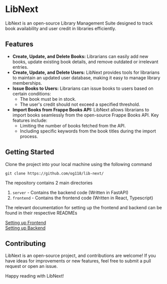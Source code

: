 # LibNext

LibNext is an open-source Library Management Suite designed to track book availability and user credit in libraries efficiently.

## Features
- **Create, Update, and Delete Books:** Librarians can easily add new books, update existing book details, and remove outdated or irrelevant entries.
- **Create, Update, and Delete Users:** LibNext provides tools for librarians to maintain an updated user database, making it easy to manage library memberships.
- **Issue Books to Users:** Librarians can issue books to users based on certain conditions:
  - The book must be in stock.
  - The user's credit should not exceed a specified threshold.
- **Import Books from Frappe Books API:** LibNext allows librarians to import books seamlessly from the open-source Frappe Books API. Key features include:
  - Limiting the number of books fetched from the API.
  - Including specific keywords from the book titles during the import process.

## Getting Started
Clone the project into your local machine using the following command
```
git clone https://github.com/og118/lib-next/
```

The repository contains 2 main directories
1. `server` - Contains the backend code (Written in FastAPI)
2. `frontend` - Contains the frontend code (Written in React, Typescript)

The relevant documentation for setting up the frontend and backend can be found in their respective READMEs

[Setting up Frontend](https://github.com/og118/lib-next/blob/master/frontend/README.md) \
[Setting up Backend](https://github.com/og118/lib-next/blob/master/server/README.md)


## Contributing

LibNext is an open-source project, and contributions are welcome! If you have ideas for improvements or new features, feel free to submit a pull request or open an issue.


Happy reading with LibNext!